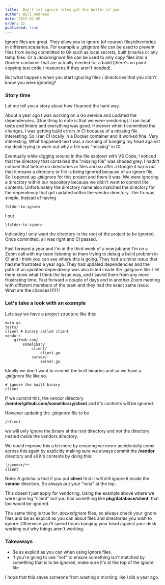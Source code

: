 ```yaml
---
title:  Don't let ignore files get the better of you
author: Will Andrews
date: 2023-02-06
order: 22
published: true
---
```


Ignore files are great. They allow you to ignore (of course) files/directories in different scenarios. For example a *.gitignore* file can be used to prevent files from being committed to Git such as local secrets, built binaries or any temp files. Or a *.dockerignore* file can be used to only copy files into a Docker container that are actually needed for a build (there's no point copying test code / resources if they aren't needed).

But what happens when you start ignoring files / directories that you didn't know you were ignoring?

### Story time
Let me tell you a story about how I learned the hard way.

About a year ago I was working on a Go service and updated the dependencies. (One thing to note is that we were vendoring). I ran local tests and linters and everything was good. However when I committed the changes, I was getting build errors in CI because of a missing file. Interesting. So I ran CI locally in a Docker container and it worked fine. Very interesting. What happened next was a morning of banging my head against my desk trying to work out why a file was "missing" in CI. 

Eventually while digging around in the file explorer with VS Code, I noticed that the directory that contained the "missing file" was shaded grey. I hadn't noticed that before on directories or files and so after a Google it turns out that it means a directory or file is being ignored because of an ignore file. So I opened up *.gitignore* for this project and there it was. We were ignoring a directory within our repository because we didn't want to commit the contents. Unfortunately the directory name also matched the directory for the dependency that got updated within the vendor directory. The fix was simple. Instead of having
 ```
 folder-to-ignore
 ```
  I put 
  ```
  \folder-to-ignore
  ```
   indicating I only want the directory in the root of the project to be ignored. Once committed, all was right and CI passed.

Fast forward a year and I'm in the third week of a new job and I'm on a Zoom call with my team listening to them trying to debug a build problem in CI and I think you can see where this is going. They had a similar issue that had me frustrated a year ago. They had updated dependencies and the path of an updated dependency was also listed inside the *.gitignore* file. I let them know what I think the issue was, and I saved them from any more frustrating time. Fast forward a couple of days and in another Zoom meeting with different members of the team and they had the exact same issue. What are the chances?!?!?!

### Let's take a look with an example

Lets say we have a project structure like this:

```
main.go
tests/
client # binary called client
vendor/
    github.com/
        somelibary
            client/
                client.go
            server/
                server.go

```

Ideally we don't want to commit the built binaries and so we have a *.gitignore* file like so.

```
# ignore the built binary
client
```

If we commit this, the vendor directory **/vendor/github.com/somelibrary/client** and it's contents will be ignored. 

However updating the *.gitignore* file to be 
```
/client
```

we will only ignore the binary at the root directory and not the directory nested inside the vendors directory.

We could improve this a bit more by ensuring we never accidentally come across this again by explicitly making sure we always commit the **/vendor** directory and all it's contents by doing this:

```
!/vendor/**
client
```
Note: A gotcha is that if you put **client** first it will still ignore it inside the **vendor** directory. So always put your "nots" at the top.

This doesn't just apply for vendoring. Using the example above where we were ignoring "client" but you had something like **pkg/database/client**, that too would be ignored. 

The same thing is true for *.dockerignore* files, so always check your ignore files and be as explicit as you can about files and directories you wish to ignore. Otherwise you'll spend hours banging your head against your desk working out why things aren't working.

### Takeaways

* Be as explicit as you can when using ignore files.
* If you're going to use "not" to ensure something isn't matched by something that is to be ignored, make sure it's at the top of the ignore file.

I hope that this saves someone from wasting a morning like I did a year ago.